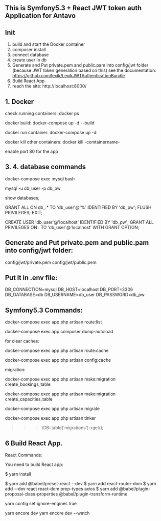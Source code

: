 ## This is Symfony5.3 + React JWT token auth Application for Antavo

## Init

1. build and start the Docker container
2. composer install
3. connect database
4. create user in db
5. Generate and Put private.pem and public.pam into config/jwt folder 
   (because JWT token generation based on this)
   see the documentation: 
   https://github.com/lexik/LexikJWTAuthenticationBundle
6. Build React App   
7. reach the site: http://localhost:8000/

## 1. Docker 
check running containers: 
docker ps

docker build: 
docker-compose up -d --build

docker run container: 
docker-compose up -d

docker kill other containers: 
docker kill -comtainername-

enable port 80 for the app

## 3. 4. database commands

docker-compose exec mysql bash

mysql -u db_user -p db_pw

show databases;

GRANT ALL ON db_.* TO 'db_user'@'%' IDENTIFIED BY 'db_pw';
FLUSH PRIVILEGES;
EXIT;
    
CREATE USER 'db_user'@'localhost' IDENTIFIED BY 'db_pw';
GRANT ALL PRIVILEGES ON *.* TO 'db_user'@'localhost' WITH GRANT OPTION;

## Generate and Put private.pem and public.pam into config/jwt folder:
config/jwt/private.pem
config/jwt/public.pem

## Put it in .env file:

DB_CONNECTION=mysql
DB_HOST=localhost
DB_PORT=3306
DB_DATABASE=db
DB_USERNAME=db_user
DB_PASSWORD=db_pw

## Symfony5.3 Commands:

docker-compose exec app php artisan route:list

docker-compose exec app composer dump-autoload

for clear caches:

docker-compose exec app php artisan route:cache

docker-compose exec app php artisan config:cache

migration:

docker-compose exec app php artisan make:migration create_bookings_table

docker-compose exec app php artisan make:migration create_capacities_table

docker-compose exec app php artisan migrate

docker-compose exec app php artisan tinker

>>> \DB::table('migrations')->get();

## 6 Build React App. 
React Commands:

You need to build React app:

$ yarn install

$ yarn add @babel/preset-react --dev
$ yarn add react-router-dom
$ yarn add --dev react react-dom prop-types axios
$ yarn add @babel/plugin-proposal-class-properties @babel/plugin-transform-runtime

yarn config set ignore-engines true

yarn encore dev
yarn encore dev --watch






